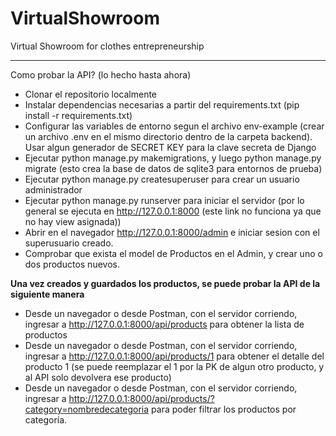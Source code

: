 # VirtualShowroom
Virtual Showroom for clothes entrepreneurship

----
Como probar la API? (lo hecho hasta ahora)
- Clonar el repositorio localmente
- Instalar dependencias necesarias a partir del requirements.txt (pip install -r requirements.txt)
- Configurar las variables de entorno segun el archivo env-example (crear un archivo .env en el mismo directorio dentro de la carpeta backend). Usar algun generador de SECRET KEY para la clave secreta de Django
- Ejecutar python manage.py makemigrations, y luego python manage.py migrate (esto crea la base de datos de sqlite3 para entornos de prueba)
- Ejecutar python manage.py createsuperuser para crear un usuario administrador
- Ejecutar python manage.py runserver para iniciar el servidor (por lo general se ejecuta en http://127.0.0.1:8000 (este link no funciona ya que no hay view asignada))
- Abrir en el navegador http://127.0.0.1:8000/admin e iniciar sesion con el superusuario creado.
- Comprobar que exista el model de Productos en el Admin, y crear uno o dos productos nuevos.
  
**Una vez creados y guardados los productos, se puede probar la API de la siguiente manera**
- Desde un navegador o desde Postman, con el servidor corriendo, ingresar a http://127.0.0.1:8000/api/products para obtener la lista de productos
- Desde un navegador o desde Postman, con el servidor corriendo, ingresar a http://127.0.0.1:8000/api/products/1 para obtener el detalle del producto 1 (se puede reemplazar el 1 por la PK de algun otro producto, y al API solo devolvera ese producto)
- Desde un navegador o desde Postman, con el servidor corriendo, ingresar a http://127.0.0.1:8000/api/products/?category=nombredecategoria para poder filtrar los productos por categoría.